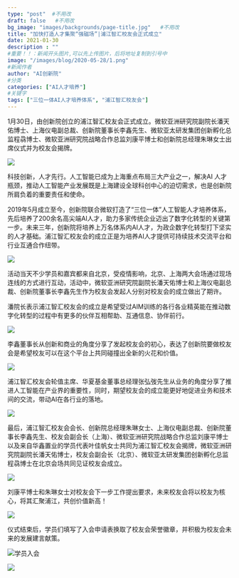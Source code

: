 ```yaml
---
type: "post"  #不用改
draft: false   #不用改
bg_image: "images/backgrounds/page-title.jpg"   #不用改
title: "加快打造人才集聚“强磁场”|浦江智汇校友会正式成立"
date: 2021-01-30
description : ""
#重要！！：新闻开头图片,可以先上传图片，后将地址复制到引号中
image: "/images/blog/2020-05-28/1.png"
#新闻作者
author: "AI创新院"
#分类
categories: ["AI人才培养"]
#关键字
tags: ["三位一体AI人才培养体系", "浦江智汇校友会"]
---
```





1月30日，由创新院创立的浦江智汇校友会正式成立。微软亚洲研究院副院长潘天佑博士、上海仪电副总裁、创新院董事长李鑫先生、微软亚太研发集团创新孵化总监程骉博士、微软亚洲研究院战略合作总监刘康平博士和创新院总经理朱琳女士出席仪式并为校友会揭牌。

![](https://www.shaiic.com/picture/1612837190255.JPG)

科技创新，人才先行。人工智能已成为上海重点布局三大产业之一，解决AI 人才瓶颈，推动人工智能产业发展既是上海建设全球科创中心的迫切需求，也是创新院所肩负着的重要责任和使命。

2019年5月成立至今，创新院联合微软打造了“三位一体”人工智能人才培养体系，先后培养了200余名高尖端AI人才，助力多家传统企业迈出了数字化转型的关键第一步。未来三年，创新院将培养上万名体系内AI人才，为政企数字化转型打下坚实的人才基础。浦江智汇校友会的成立正是为培养AI人才提供可持续技术交流平台和行业互通合作纽带。

![](https://www.shaiic.com/picture/1612837259106.png)


活动当天不少学员和嘉宾都来自北京，受疫情影响，北京、上海两大会场通过现场连线的方式进行互动，活动中，微软亚洲研究院副院长潘天佑博士和上海仪电副总裁、创新院董事长李鑫先生作为校友会发起人分别对校友会的成立做出了期许。

潘院长表示浦江智汇校友会的成立是希望受过AIM训练的各行各业精英能在推动数字化转型的过程中有更多的伙伴互相帮助、互通信息、协伴前行。

![](https://www.shaiic.com/picture/1612837306793.JPG)

李鑫董事长从创新和商业的角度分享了发起校友会的初心，表达了创新院要做校友会是希望校友可以在这个平台上共同碰撞出全新的火花和价值。

![](https://www.shaiic.com/picture/1612837351812.JPG)

浦江智汇校友会轮值主席、华夏基金董事总经理张弘弢先生从业务的角度分享了推进人工智能在产业界的重要性，同时，期望校友会的成立能更好地促进业务和技术间的交流，带动AI在各行业的落地。

![](https://www.shaiic.com/picture/1612837407973.JPG)

最后，浦江智汇校友会会长、创新院总经理朱琳女士、上海仪电副总裁、创新院董事长李鑫先生、校友会副会长（上海）、微软亚洲研究院战略合作总监刘康平博士以及来自华鑫置业的学员代表叶佳帆女士共同为浦江智汇校友会揭牌，微软亚洲研究院副院长潘天佑博士，校友会副会长（北京）、微软亚太研发集团创新孵化总监程骉博士在北京会场共同见证校友会成立。

![](https://www.shaiic.com/picture/1612837478845.JPG)

刘康平博士和朱琳女士对校友会下一步工作提出要求，未来校友会将以校友为核心，将其汇聚浦江，共创价值新高！

![](https://www.shaiic.com/picture/1612837516979.JPG)

仪式结束后，学员们填写了入会申请表换取了校友会荣誉徽章，并积极为校友会未来的发展建言献策。

![学员入会](https://www.shaiic.com/picture/1612837559654.JPG "学员入会")

![](https://www.shaiic.com/picture/1612837604567.JPG)
